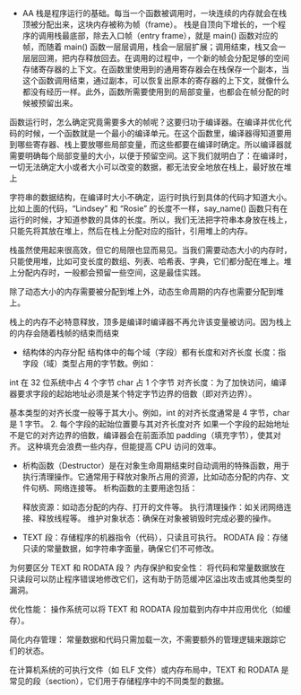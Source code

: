 - AA 栈是程序运行的基础。每当一个函数被调用时，一块连续的内存就会在栈顶被分配出来，这块内存被称为帧（frame）。
  栈是自顶向下增长的，一个程序的调用栈最底部，除去入口帧（entry frame），就是 main() 函数对应的帧，而随着 main() 函数一层层调用，栈会一层层扩展；调用结束，栈又会一层层回溯，把内存释放回去。在调用的过程中，一个新的帧会分配足够的空间存储寄存器的上下文。在函数里使用到的通用寄存器会在栈保存一个副本，当这个函数调用结束，通过副本，可以恢复出原本的寄存器的上下文，就像什么都没有经历一样。此外，函数所需要使用到的局部变量，也都会在帧分配的时候被预留出来。

函数运行时，怎么确定究竟需要多大的帧呢？这要归功于编译器。在编译并优化代码的时候，一个函数就是一个最小的编译单元。在这个函数里，编译器得知道要用到哪些寄存器、栈上要放哪些局部变量，而这些都要在编译时确定。所以编译器就需要明确每个局部变量的大小，以便于预留空间。这下我们就明白了：在编译时，一切无法确定大小或者大小可以改变的数据，都无法安全地放在栈上，最好放在堆上

字符串的数据结构，在编译时大小不确定，运行时执行到具体的代码才知道大小。比如上面的代码，“Lindsey” 和 “Rosie” 的长度不一样，say_name() 函数只有在运行的时候，才知道参数的具体的长度。所以，我们无法把字符串本身放在栈上，只能先将其放在堆上，然后在栈上分配对应的指针，引用堆上的内存。

栈虽然使用起来很高效，但它的局限也显而易见。当我们需要动态大小的内存时，只能使用堆，比如可变长度的数组、列表、哈希表、字典，它们都分配在堆上。堆上分配内存时，一般都会预留一些空间，这是最佳实践。

除了动态大小的内存需要被分配到堆上外，动态生命周期的内存也需要分配到堆上。

栈上的内存不必特意释放，顶多是编译时编译器不再允许该变量被访问。因为栈上的内存会随着栈帧的结束而结束

- 结构体的内存分配
  结构体中的每个域（字段）都有长度和对齐长度
  长度：指字段（域）类型占用的字节数。例如：

int 在 32 位系统中占 4 个字节
char 占 1 个字节
对齐长度：为了加快访问，编译器要求字段的起始地址必须是某个特定字节边界的倍数（即对齐边界）。

基本类型的对齐长度一般等于其大小。例如，int 的对齐长度通常是 4 字节，char 是 1 字节。 2. 每个字段的起始位置要与其对齐长度对齐
如果一个字段的起始地址不是它的对齐边界的倍数，编译器会在前面添加 padding（填充字节），使其对齐。
这种填充会浪费一些内存，但能提高 CPU 访问的效率。

- 析构函数（Destructor）是在对象生命周期结束时自动调用的特殊函数，用于执行清理操作。它通常用于释放对象所占用的资源，比如动态分配的内存、文件句柄、网络连接等。
  析构函数的主要用途包括：

  释放资源：如动态分配的内存、打开的文件等。
  执行清理操作：如关闭网络连接、释放线程等。
  维护对象状态：确保在对象被销毁时完成必要的操作。


- TEXT 段：存储程序的机器指令（代码），只读且可执行。
RODATA 段：存储只读的常量数据，如字符串字面量，确保它们不可修改。

为何要区分 TEXT 和 RODATA 段？
内存保护和安全性：
将代码和常量数据放在只读段可以防止程序错误地修改它们，这有助于防范缓冲区溢出攻击或其他类型的漏洞。

优化性能：
操作系统可以将 TEXT 和 RODATA 段加载到内存中并应用优化（如缓存）。

简化内存管理：
常量数据和代码只需加载一次，不需要额外的管理逻辑来跟踪它们的状态。

在计算机系统的可执行文件（如 ELF 文件）或内存布局中，TEXT 和 RODATA 是常见的段（section），它们用于存储程序中的不同类型的数据。